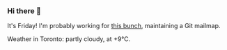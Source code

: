 ### Hi there :wave:

It's Friday! I'm probably working for [this bunch](https://github.com/kohofinancial), maintaining a Git mailmap.

Weather in Toronto: partly cloudy, at +9°C.

